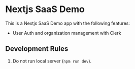 # Nextjs SaaS Demo

This is a Nextjs SaaS Demo app with the following features:
- User Auth and organization management with Clerk

## Development Rules

1. Do not run local server (`npm run dev`).
